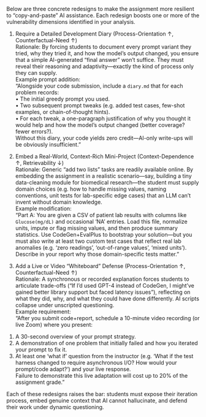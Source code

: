 Below are three concrete redesigns to make the assignment more resilient to “copy-and-paste” AI assistance. Each redesign boosts one or more of the vulnerability dimensions identified in your analysis.

1) Require a Detailed Development Diary (Process-Orientation ↑, Counterfactual-Need ↑)  
Rationale: By forcing students to document every prompt variant they tried, why they tried it, and how the model’s output changed, you ensure that a simple AI-generated “final answer” won’t suffice. They must reveal their reasoning and adaptivity—exactly the kind of process only they can supply.  
Example prompt addition:  
“Alongside your code submission, include a `diary.md` that for each problem records:  
  • The initial greedy prompt you used.  
  • Two subsequent prompt tweaks (e.g. added test cases, few-shot examples, or chain-of-thought hints).  
  • For each tweak, a one-paragraph justification of why you thought it would help and how the model’s output changed (better coverage? fewer errors?).  
Without this diary, your code yields zero credit—AI-only write-ups will be obviously insufficient.”

2) Embed a Real-World, Context-Rich Mini-Project (Context-Dependence ↑, Retrievability ↓)  
Rationale: Generic “add two lists” tasks are readily available online. By embedding the assignment in a realistic scenario—say, building a tiny data-cleaning module for biomedical research—the student must supply domain choices (e.g. how to handle missing values, naming conventions, unit tests for lab-specific edge cases) that an LLM can’t invent without domain knowledge.  
Example modification:  
“Part A: You are given a CSV of patient lab results with columns like `Glucose(mg/dL)` and occasional ‘NA’ entries. Load this file, normalize units, impute or flag missing values, and then produce summary statistics. Use CodeGen+EvalPlus to bootstrap your solution—but you must also write at least two custom test cases that reflect real lab anomalies (e.g. ‘zero readings’, ‘out-of-range values’, ‘mixed units’). Describe in your report why those domain-specific tests matter.”

3) Add a Live or Video “Whiteboard” Defense (Process-Orientation ↑, Counterfactual-Need ↑)  
Rationale: A synchronous or recorded explanation forces students to articulate trade-offs (“If I’d used GPT-4 instead of CodeGen, I might’ve gained better library support but faced latency issues”), reflecting on what they did, why, and what they could have done differently. AI scripts collapse under unscripted questioning.  
Example requirement:  
“After you submit code+report, schedule a 10-minute video recording (or live Zoom) where you present:  
  1. A 30-second overview of your prompt strategy.  
  2. A demonstration of one problem that initially failed and how you iterated your prompt to fix it.  
  3. At least one ‘what if’ question from the instructor (e.g. ‘What if the test harness changed to require asynchronous I/O? How would your prompt/code adapt?’) and your live response.  
Failure to demonstrate this live adaptation will cost up to 20% of the assignment grade.”

Each of these redesigns raises the bar: students must expose their iteration process, embed genuine context that AI cannot hallucinate, and defend their work under dynamic questioning.